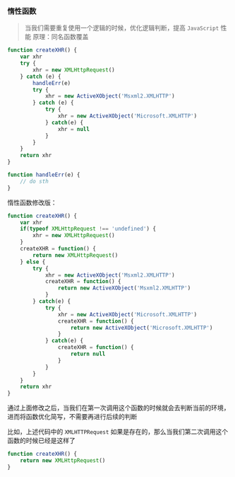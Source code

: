 ### 惰性函数

> 当我们需要重复使用一个逻辑的时候，优化逻辑判断，提高 `JavaScript` 性能
> 原理：同名函数覆盖

```js
function createXHR() {
    var xhr
    try {
        xhr = new XMLHttpRequest()
    } catch (e) {
        handleErr(e)
        try {
            xhr = new ActiveXObject('Msxml2.XMLHTTP')
        } catch (e) {
            try {
                xhr = new ActiveXObject('Microsoft.XMLHTTP')
            } catch(e) {
                xhr = null
            }
        }
    }
    return xhr
}

function handleErr(e) {
    // do sth
}
```

惰性函数修改版：
```js
function createXHR() {
    var xhr
    if(typeof XMLHttpRequest !== 'undefined') {
        xhr = new XMLHttpRequest()
    }
    createXHR = function() {
        return new XMLHttpRequest()
    } else {
        try {
            xhr = new ActiveXObject('Msxml2.XMLHTTP')
            createXHR = function() {
                return new ActiveXObject('Msxml2.XMLHTTP') 
            }
        } catch(e) {
            try {
                xhr = new ActiveXObject('Microsoft.XMLHTTP')
                createXHR = function() {
                    return new ActiveXObject('Microsoft.XMLHTTP')
                }
            } catch(e) {
                createXHR = function() {
                    return null
                }
            }
        }
    }
    return xhr
}
```
通过上面修改之后，当我们在第一次调用这个函数的时候就会去判断当前的环境，进而将函数优化简写，不需要再进行后续的判断

比如，上述代码中的 `XMLHTTPRequest` 如果是存在的，那么当我们第二次调用这个函数的时候已经是这样了

```js
function createXHR() {
    return new XMLHttpRequest()
}
```
